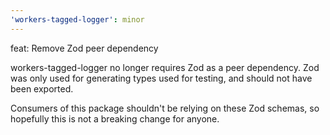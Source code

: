 ```yaml
---
'workers-tagged-logger': minor
---
```


feat: Remove Zod peer dependency

workers-tagged-logger no longer requires Zod as a peer dependency.
Zod was only used for generating types used for testing, and should not have been exported.

Consumers of this package shouldn't be relying on these Zod schemas, so hopefully this is not a breaking change for anyone.
